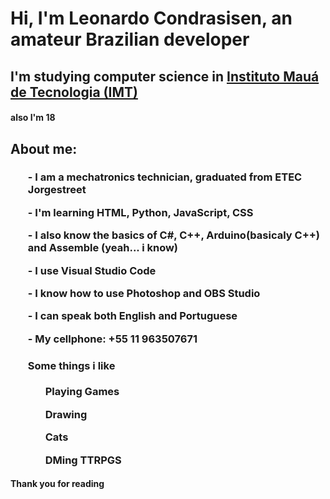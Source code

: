 <h1>Hi, I'm Leonardo Condrasisen, an amateur Brazilian developer</h1>
<h2> I'm studying computer science in <a href="https://maua.br/">Instituto Mauá de Tecnologia (IMT)</a></a></h2>
<h4> also I'm 18</h4>


<h2>About me:</h2>
<h3><ul>
<P>- I am a mechatronics technician, graduated from ETEC Jorgestreet</P>
<P>- I'm learning HTML, Python, JavaScript, CSS</P>
<p>- I also know the basics of C#, C++, Arduino(basicaly C++) and Assemble (yeah... i know)</p>
<p>- I use Visual Studio Code</p>
<p>- I know how to use Photoshop and OBS Studio </p>
<p>- I can speak both English and Portuguese</p>
<p>- My cellphone: +55 11 963507671</p>
<h4>Some things i like</h4>
<ol>
<p>Playing Games</p>
<p>Drawing</p>
<p>Cats</p>
<p>DMing TTRPGS</p>
</ol>
</ul></h3>

<h4> Thank you for reading</h4>
